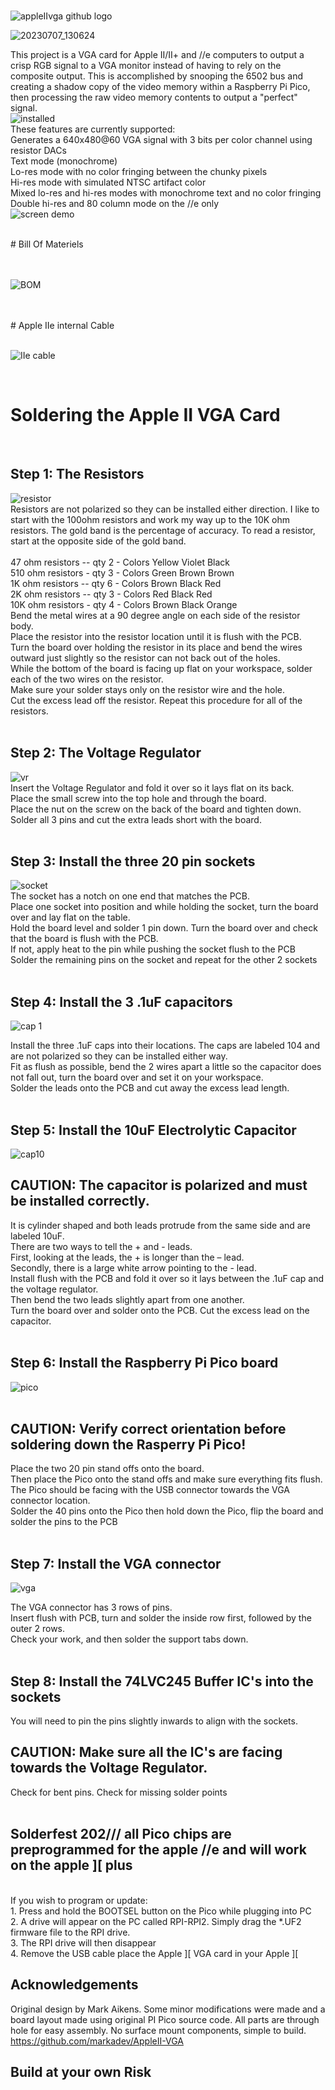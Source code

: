
<br>![appleIIvga github logo](https://github.com/Retrotink/Apple-II-VGA/assets/121696513/f0ab0489-d28a-4196-acec-dbffe0313f11)
<br>

![20230707_130624](https://github.com/Retrotink/Apple-II-VGA/assets/121696513/fd599701-3d3c-4dcb-8c3f-f5c6ed9e4cae)
<br>

This project is a VGA card for Apple II/II+ and //e computers to output a crisp RGB signal to a VGA monitor instead of having to rely on the composite output. This is accomplished by snooping the 6502 bus and creating a shadow copy of the video memory within a Raspberry Pi Pico, then processing the raw video memory contents to output a "perfect" signal. 
<br>
![installed](https://github.com/Retrotink/Apple-II-VGA/assets/121696513/b7b65cbc-0930-425f-b416-7a6d84813e2b)
<br>
These features are currently supported:<br>
Generates a 640x480@60 VGA signal with 3 bits per color channel using resistor DACs<br>
Text mode (monochrome)<br>
Lo-res mode with no color fringing between the chunky pixels<br>
Hi-res mode with simulated NTSC artifact color<br>
Mixed lo-res and hi-res modes with monochrome text and no color fringing<br>
Double hi-res and 80 column mode on the //e only<br>
![screen demo](https://github.com/Retrotink/Apple-II-VGA/assets/121696513/a0ca7209-4e73-4d6d-adb1-44c97370cf58)
<br>

<br>
# Bill Of Materiels<br>
<br>
<br>

![BOM](https://github.com/Retrotink/Apple-II-VGA/assets/121696513/b5a8c6dc-fdcf-43fd-aad2-9ceee531da3c)

<br>
<br>
# Apple IIe internal Cable<br>

<br>

![IIe cable](https://github.com/Retrotink/Apple-II-VGA/assets/121696513/8a664895-5210-4637-b0e6-12749640af51)

<br>




# Soldering the Apple II VGA Card
<br>

## Step 1: The Resistors<br>
![resistor](https://github.com/Retrotink/PockeTerm-II/assets/121696513/01a7b73d-7fd2-4fa3-94ff-4ebca1492b9e)
<br>
Resistors are not polarized so they can be installed either direction. I like to start with the 100ohm resistors and work my way up to the 10K ohm resistors. The gold band is the percentage of accuracy. To read a resistor, start at the opposite side of the gold band.<br>
<br>
47 ohm resistors -- qty 2 - Colors Yellow Violet Black<br>
510 ohm resistors - qty 3 - Colors Green Brown Brown<br>
1K ohm resistors -- qty 6 - Colors Brown Black Red<br>
2K ohm resistors -- qty 3 - Colors Red Black Red<br>
10K ohm resistors - qty 4 - Colors Brown Black Orange<br>
Bend the metal wires at a 90 degree angle on each side of the resistor body.<br>
Place the resistor into the resistor location until it is flush with the PCB. <br>
Turn the board over holding the resistor in its place and bend the wires outward just slightly so the resistor can not back out of the holes. <br>
While the bottom of the board is facing up flat on your workspace, solder each of the two wires on the resistor. <br>
Make sure your solder stays only on the resistor wire and the hole. <br>
Cut the excess lead off the resistor. Repeat this procedure for all of the resistors.<br>
<br>
## Step 2: The Voltage Regulator<br>
![vr](https://github.com/Retrotink/Apple-II-VGA/assets/121696513/2827283f-cf5f-4677-91dc-9fef570002bb)
<br>
Insert the Voltage Regulator and fold it over so it lays flat on its back.<br>
Place the small screw into the top hole and through the board.<br>
Place the nut on the screw on the back of the board and tighten down.<br>
Solder all 3 pins and cut the extra leads short with the board.<br>
<br>
## Step 3: Install the three 20 pin sockets<br>
![socket](https://github.com/Retrotink/Apple-II-VGA/assets/121696513/fdd57e89-5894-406d-9665-edc82d9600fb)<br>
The socket has a notch on one end that matches the PCB.<br>
Place one socket into position and while holding the socket, turn the board over and lay flat on the table.<br>
Hold the board level and solder 1 pin down. Turn the board over and check that the board is flush with the PCB.<br>
If not, apply heat to the pin while pushing the socket flush to the PCB<br>
Solder the remaining pins on the socket and repeat for the other 2 sockets<br>
<br>
## Step 4: Install the 3 .1uF capacitors<br>
![cap 1](https://github.com/Retrotink/PockeTerm-II/assets/121696513/b4f1ca5c-9019-4a8d-b8e1-dcfbb06bebc8)

Install the three .1uF caps into their locations. The caps are labeled 104 and are not polarized so they can be installed either way.<br> 
Fit as flush as possible, bend the 2 wires apart a little so the capacitor does not fall out, turn the board over and set it on your workspace. <br>
Solder the leads onto the PCB and cut away the excess lead length.<br>
<br>
## Step 5: Install the 10uF Electrolytic Capacitor<br>
![cap10](https://github.com/Retrotink/PockeTerm-II/assets/121696513/c7e23a6e-7e4a-4e91-b1af-82b1a7c92350)

## CAUTION: The capacitor is polarized and must be installed correctly. <br>
It is cylinder shaped and both leads protrude from the same side and are labeled 10uF. <br>
There are two ways to tell the + and - leads. <br>
First, looking at the leads, the + is longer than the – lead. <br>
Secondly, there is a large white arrow pointing to the - lead. <br>
Install flush with the PCB and fold it over so it lays between the .1uF cap and the voltage regulator.<br>
Then bend the two leads slightly apart from one another. <br>
Turn the board over and solder onto the PCB. Cut the excess lead on the capacitor.<br>
<br>
## Step 6: Install the Raspberry Pi Pico board<br>
![pico](https://github.com/Retrotink/Apple-II-VGA/assets/121696513/698e874b-df7a-4ea0-a0c4-bccfb4054d1c)
<br>
<br>
## CAUTION: Verify correct orientation before soldering down the Rasperry Pi Pico!<br>
Place the two 20 pin stand offs onto the board.<br>
Then place the Pico onto the stand offs and make sure everything fits flush.<br>
The Pico should be facing with the USB connector towards the VGA connector location.<br>
Solder the 40 pins onto the Pico then hold down the Pico, flip the board and solder the pins to the PCB<br>
<br>
## Step 7: Install the VGA connector<br>
![vga](https://github.com/Retrotink/PockeTerm-II/assets/121696513/09b62c6e-56cd-4fdc-ab0c-45e3034e3894)

The VGA connector has 3 rows of pins. <br>
Insert flush with PCB, turn and solder the inside row first, followed by the outer 2 rows. <br>
Check your work, and then solder the support tabs down.<br>
<br>
## Step 8: Install the 74LVC245 Buffer IC's into the sockets<br>
You will need to pin the pins slightly inwards to align with the sockets.<br>
## CAUTION: Make sure all the IC's are facing towards the Voltage Regulator.<br>
Check for bent pins. Check for missing solder points<br>
<br>
## Solderfest 202/// all Pico chips are preprogrammed for the apple //e and will work on the apple ][ plus<br>
<br>
If you wish to program or update:<br>
1. Press and hold the BOOTSEL button on the Pico while plugging into PC<br>
2. A drive will appear on the PC called RPI-RPI2. Simply drag the *.UF2 firmware file to the RPI drive. <br>
3. The RPI drive will then disappear<br>
4. Remove the USB cable place the Apple ][ VGA card in your Apple ][
<br>

## Acknowledgements

Original design by Mark Aikens. Some minor modifications were made and a board layout made using original PI Pico source code. All parts are through hole for easy assembly. No surface mount components, simple to build.
<br>
https://github.com/markadev/AppleII-VGA
<br>
## Build at your own Risk

